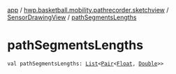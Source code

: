 [app](../../index.md) / [hwp.basketball.mobility.pathrecorder.sketchview](../index.md) / [SensorDrawingView](index.md) / [pathSegmentsLengths](.)

# pathSegmentsLengths

`val pathSegmentsLengths: `[`List`](https://kotlinlang.org/api/latest/jvm/stdlib/kotlin.collections/-list/index.html)`<`[`Pair`](https://kotlinlang.org/api/latest/jvm/stdlib/kotlin/-pair/index.html)`<`[`Float`](https://kotlinlang.org/api/latest/jvm/stdlib/kotlin/-float/index.html)`, `[`Double`](https://kotlinlang.org/api/latest/jvm/stdlib/kotlin/-double/index.html)`>>`